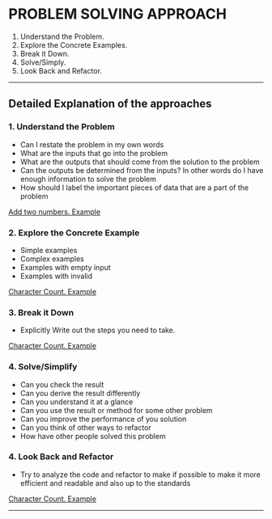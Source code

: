 # PROBLEM SOLVING APPROACH

1. Understand the Problem.
2. Explore the Concrete Examples.
3. Break it Down.
4. Solve/Simply.
5. Look Back and Refactor.

---

## Detailed Explanation of the approaches

### 1. Understand the Problem

- Can I restate the problem in my own words
- What are the inputs that go into the problem
- What are the outputs that should come from the solution to the problem
- Can the outputs be determined from the inputs? In other words do I have enough information to solve the problem
- How should I label the important pieces of data that are a part of the problem

[Add two numbers. Example](/Problem%20Solving%20Approach/addTwoNumbers.js)

### 2. Explore the Concrete Example

- Simple examples
- Complex examples
- Examples with empty input
- Examples with invalid

[Character Count. Example](/Problem%20Solving%20Approach/characterCount.js)

### 3. Break it Down

- Explicitly Write out the steps you need to take.

[Character Count. Example](/Problem%20Solving%20Approach/charCount.js)

### 4. Solve/Simplify

- Can you check the result
- Can you derive the result differently
- Can you understand it at a glance
- Can you use the result or method for some other problem
- Can you improve the performance of you solution
- Can you think of other ways to refactor
- How have other people solved this problem

### 4. Look Back and Refactor

- Try to analyze the code and refactor to make if possible to make it more efficient and readable and also up to the standards

[Character Count. Example](/Problem%20Solving%20Approach/charCount.js)

---
